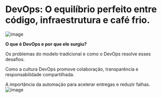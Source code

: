 # DevOps: O equilíbrio perfeito entre código, infraestrutura e café frio.

![image](https://github.com/user-attachments/assets/0a784376-bd68-4d0f-a428-26ce0045d2b9)

**O que é DevOps e por que ele surgiu?**






Os problemas do modelo tradicional e como o DevOps resolve esses desafios.

Como a cultura DevOps promove colaboração, transparência e responsabilidade compartilhada.

A importância da automação para acelerar entregas e reduzir falhas.
![image](https://github.com/user-attachments/assets/68ba56fa-a7cb-4705-9ab2-436fbbab1909)

